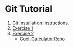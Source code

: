 # Git Tutorial

1.  [Git Installation Instructions](/git_install.md).
1.  [Exercise 1](exercises/exercise_1.md)
1.  [Exercise 2](exercises/exercise_2.md)
    * [Cool-Calculator Repo](https://github.com/CorbanSwain/Cool-Calculator)
